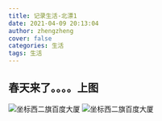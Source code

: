 ```yaml
---
title: 记录生活-北漂1
date: 2021-04-09 20:13:04
author: zhengzheng
cover: false
categories: 生活
tags: 生活
---
```

## 春天来了。。。。上图
![坐标西二旗百度大厦](1.jpg)
![坐标西二旗百度大厦](2.jpg)